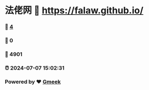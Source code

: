 # 法佬网 :link: https://falaw.github.io/ 
### :page_facing_up: [4](https://falaw.github.io//tag.html) 
### :speech_balloon: 0 
### :hibiscus: 4901 
### :alarm_clock: 2024-07-07 15:02:31 
### Powered by :heart: [Gmeek](https://github.com/Meekdai/Gmeek)
